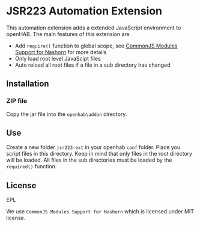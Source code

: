 # JSR223 Automation Extension

This automation extension adds a extended JavaScript environment to openHAB. The main features of this extension are

- Add ``require()`` function to global scope, see [CommonJS Modules Support for Nashorn](https://github.com/coveo/nashorn-commonjs-modules) for more details
- Only load root level JavaScipt files
- Auto reload all root files if a file in a sub directory has changed


## Installation

### ZIP file

Copy the jar file into the `openhab\addon` directory.

## Use

Create a new folder ``jsr223-ext`` in your openhab ``conf`` folder. Place you script files in this directory. Keep in mind that only files in the root directory will be loaded. All files in the sub directories must be loaded by the ``required()`` function.

## License

EPL

We use ``CommonJS Modules Support for Nashorn`` which is licensed under MIT license.